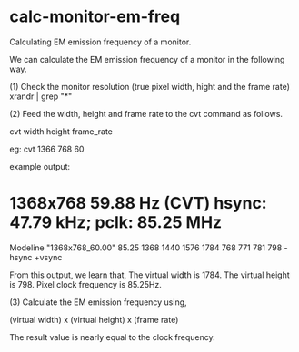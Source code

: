 # calc-monitor-em-freq
Calculating EM emission frequency of a monitor.

We can calculate the EM emission frequency of a monitor in the following way.

(1) Check the monitor resolution (true pixel width, hight and the frame rate)
  xrandr | grep "*"

(2) Feed the width, height and frame rate to the cvt command as follows.

cvt width height frame_rate

eg: cvt 1366 768 60

example output:
# 1368x768 59.88 Hz (CVT) hsync: 47.79 kHz; pclk: 85.25 MHz
Modeline "1368x768_60.00"   85.25  1368 1440 1576 1784  768 771 781 798 -hsync +vsync

From this output, we learn that,
The virtual width is 1784.
The virtual height is 798.
Pixel clock frequency is 85.25Hz.


(3) Calculate the EM emission frequency using,

(virtual width) x (virtual height) x (frame rate) 

The result value is nearly equal to the clock frequency.


